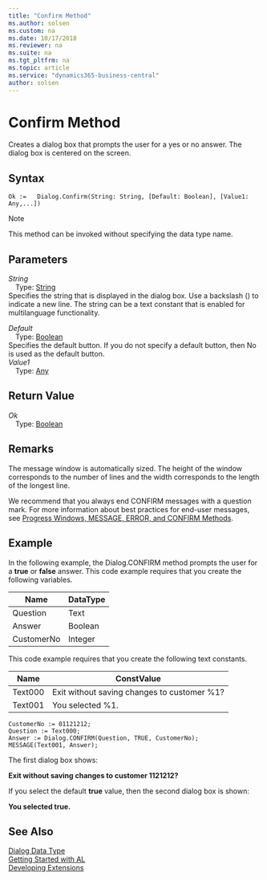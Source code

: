 ```yaml
---
title: "Confirm Method"
ms.author: solsen
ms.custom: na
ms.date: 10/17/2018
ms.reviewer: na
ms.suite: na
ms.tgt_pltfrm: na
ms.topic: article
ms.service: "dynamics365-business-central"
author: solsen
---
```

[//]: # (START>DO_NOT_EDIT)
[//]: # (IMPORTANT:Do not edit any of the content between here and the END>DO_NOT_EDIT.)
[//]: # (Any modifications should be made in the .xml files in the ModernDev repo.)
# Confirm Method
Creates a dialog box that prompts the user for a yes or no answer. The dialog box is centered on the screen.

## Syntax
```
Ok :=   Dialog.Confirm(String: String, [Default: Boolean], [Value1: Any,...])
```
> [!NOTE]  
> This method can be invoked without specifying the data type name.  
## Parameters
*String*  
&emsp;Type: [String](../string/string-data-type.md)  
Specifies the string that is displayed in the dialog box. Use a backslash (\) to indicate a new line. The string can be a text constant that is enabled for multilanguage functionality.
        
*Default*  
&emsp;Type: [Boolean](../boolean/boolean-data-type.md)  
Specifies the default button. If you do not specify a default button, then No is used as the default button.  
*Value1*  
&emsp;Type: [Any](../any/any-data-type.md)  
  


## Return Value
*Ok*  
&emsp;Type: [Boolean](../boolean/boolean-data-type.md)  
  


[//]: # (IMPORTANT: END>DO_NOT_EDIT)

## Remarks  
 The message window is automatically sized. The height of the window corresponds to the number of lines and the width corresponds to the length of the longest line.  

 We recommend that you always end CONFIRM messages with a question mark. For more information about best practices for end-user messages, see [Progress Windows, MESSAGE, ERROR, and CONFIRM Methods](../../devenv-progress-windows-message-error-and-confirm-methods.md).  

## Example  
 In the following example, the Dialog.CONFIRM method prompts the user for a **true** or **false** answer. This code example requires that you create the following variables.  

|Name|DataType|  
|----------|--------------|  
|Question|Text|  
|Answer|Boolean|  
|CustomerNo|Integer|  

 This code example requires that you create the following text constants.  

|Name|ConstValue|  
|----------|----------------|  
|Text000|Exit without saving changes to customer %1?|  
|Text001|You selected %1.|  

```  
CustomerNo := 01121212;  
Question := Text000;  
Answer := Dialog.CONFIRM(Question, TRUE, CustomerNo);  
MESSAGE(Text001, Answer);  
```  

 The first dialog box shows:  

 **Exit without saving changes to customer 1121212?**  

 If you select the default **true** value, then the second dialog box is shown:  

 **You selected true.**  


## See Also
[Dialog Data Type](dialog-data-type.md)  
[Getting Started with AL](../../devenv-get-started.md)  
[Developing Extensions](../../devenv-dev-overview.md)